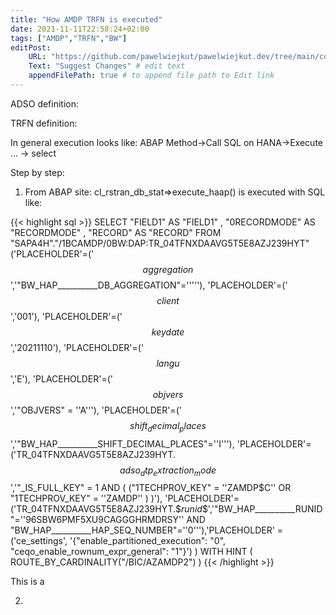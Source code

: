 ```yaml
---
title: "How AMDP TRFN is executed"
date: 2021-11-11T22:58:24+02:00
tags: ["AMDP","TRFN","BW"]
editPost:
    URL: "https://github.com/pawelwiejkut/pawelwiejkut.dev/tree/main/content"
    Text: "Suggest Changes" # edit text
    appendFilePath: true # to append file path to Edit link
---
```

ADSO definition:


TRFN definition:

In general execution looks like:
ABAP Method->Call SQL on HANA->Execute ... -> select

Step by step:
1. From ABAP site:
cl_rstran_db_stat=>execute_haap() is executed with SQL like:

{{< highlight sql >}}
SELECT "FIELD1"  AS "FIELD1" , "0RECORDMODE"  AS "RECORDMODE" , "RECORD"  AS "RECORD"  FROM "SAPA4H"."/1BCAMDP/0BW:DAP:TR_04TFNXDAAVG5T5E8AZJ239HYT"  ('PLACEHOLDER'=('$$aggregation$$','"BW_HAP__________DB_AGGREGATION"='''''), 'PLACEHOLDER'=('$$client$$','001'), 'PLACEHOLDER'=('$$keydate$$','20211110'), 'PLACEHOLDER'=('$$langu$$','E'), 'PLACEHOLDER'=('$$objvers$$','"OBJVERS" = ''A'''), 'PLACEHOLDER'=('$$shift_decimal_places$$','"BW_HAP__________SHIFT_DECIMAL_PLACES"=''I'''), 'PLACEHOLDER'=('TR_04TFNXDAAVG5T5E8AZJ239HYT.$$adso_dtp_extraction_mode$$','"_IS_FULL_KEY" = 1 AND ( ("1TECHPROV_KEY" = ''ZAMDP$C'' OR "1TECHPROV_KEY" = ''ZAMDP'' ) )'), 'PLACEHOLDER'=('TR_04TFNXDAAVG5T5E8AZJ239HYT.$$runid$$','"BW_HAP__________RUNID"=''96SBW6PMF5XU9CAGGGHRMDRSY'' AND "BW_HAP__________HAP_SEQ_NUMBER"=''0'''),'PLACEHOLDER' = ('ce_settings', '{"enable_partitioned_execution": "0", "ceqo_enable_rownum_expr_general": "1"}')  )   WITH HINT ( ROUTE_BY_CARDINALITY("/BIC/AZAMDP2") )
{{< /highlight >}}

This is a 

2.

